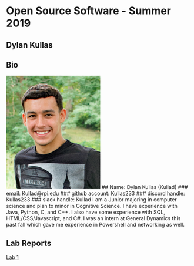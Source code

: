 # Open Source Software - Summer 2019
## Dylan Kullas

## Bio
<img src="labs/lab-01/images/me.jpg" width="256" height="309">
## Name: Dylan Kullas (Kullad)
### email: Kullad@rpi.edu 
### github account: Kullas233
### discord handle: Kullas233
### slack handle: Kullad
I am a Junior majoring in computer science and plan to minor in Cognitive Science. I have experience with Java, Python, C,  and C++. I also have some experience with SQL, HTML/CSS/Javascript, and C#. I was an intern at General Dynamics this past fall which gave me experience in Powershell and networking as well.

## Lab Reports
[Lab 1](labs/lab-01/report.md)
